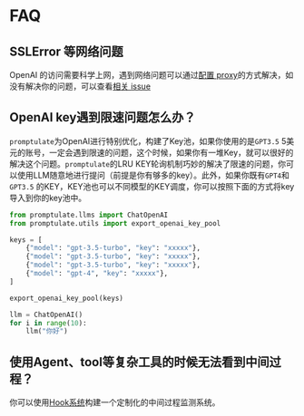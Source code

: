# FAQ

## SSLError 等网络问题

OpenAI 的访问需要科学上网，遇到网络问题可以通过[配置 proxy](modules/llm/openai.md#proxy)的方式解决，如没有解决你的问题，可以查看[相关 issue](https://github.com/Undertone0809/promptulate/issues/5)

## OpenAI key遇到限速问题怎么办？

`promptulate`为OpenAI进行特别优化，构建了Key池，如果你使用的是`GPT3.5`
5美元的账号，一定会遇到限速的问题，这个时候，如果你有一堆Key，就可以很好的解决这个问题。`promptulate`的LRU
KEY轮询机制巧妙的解决了限速的问题，你可以使用LLM随意地进行提问（前提是你有够多的key）。此外，如果你既有`GPT4`和`GPT3.5`
的KEY，KEY池也可以不同模型的KEY调度，你可以按照下面的方式将key导入到你的key池中。

```python
from promptulate.llms import ChatOpenAI
from promptulate.utils import export_openai_key_pool

keys = [
    {"model": "gpt-3.5-turbo", "key": "xxxxx"},
    {"model": "gpt-3.5-turbo", "key": "xxxxx"},
    {"model": "gpt-3.5-turbo", "key": "xxxxx"},
    {"model": "gpt-4", "key": "xxxxx"},
]

export_openai_key_pool(keys)

llm = ChatOpenAI()
for i in range(10):
    llm("你好")
```

## 使用Agent、tool等复杂工具的时候无法看到中间过程？

你可以使用[Hook系统](modules/hook.md#what-is-hook)构建一个定制化的中间过程监测系统。


